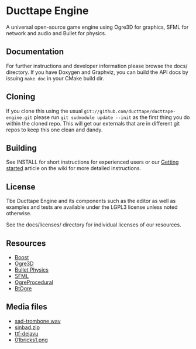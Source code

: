Ducttape Engine
===============
A universal open-source game engine using Ogre3D for graphics, SFML for network
and audio and Bullet for physics.

Documentation
-------------
For further instructions and developer information please browse the docs/
directory. If you have Doxygen and Graphviz, you can build the API docs by
issuing `make doc` in your CMake build dir.

Cloning
-------
If you clone this using the usual `git://github.com/ducttape/ducttape-engine.git`
please run `git sudmodule update --init` as the first thing you do within the 
cloned repo.
This will get our externals that are in different git repos to keep this one
clean and dandy.

Building
--------
See INSTALL for short instructions for experienced users or our [Getting started](https://github.com/ducttape/ducttape-engine/wiki/Getting-started) article on the wiki for more detailed instructions.

License
-------
Tbe Ducttape Engine and its components such as the editor as well as examples and
tests are available under the LGPL3 license unless noted otherwise.

See the docs/licenses/ directory for individual licenses of our resources.

Resources
---------
- [Boost](http://www.boost.org/)
- [Ogre3D](http://www.ogre3d.org/)
- [Bullet Physics](http://bulletphysics.org/)
- [SFML](http://www.sfml-dev.org/)
- [OgreProcedural](http://code.google.com/p/ogre-procedural/)
- [BtOgre](https://github.com/nikki93/btogre)

Media files
-----------
- [sad-trombone.wav](http://soundbible.com/1830-Sad-Trombone.html)
- [sinbad.zip](http://www.ogre3d.org)
- [ttf-dejavu](http://dejavu-fonts.org/wiki/Main_Page)
- [01bricks1.png](http://opengameart.org)
